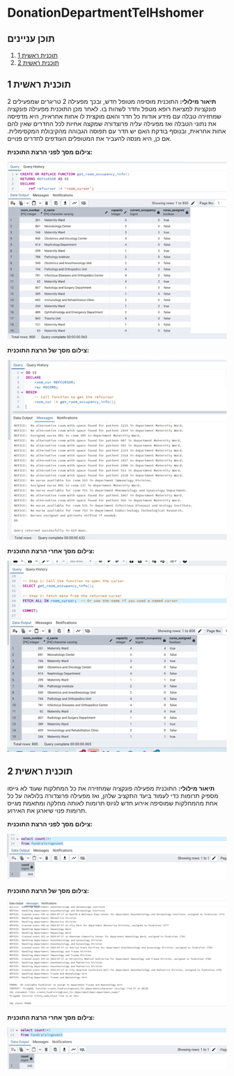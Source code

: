 # DonationDepartmentTelHshomer
## תוכן עניינים
1. [תוכנית ראשית 1](#תוכנית_ראשית_1)
2. [תוכנית ראשית 2](#תוכנית_ראשית_2)

## תוכנית ראשית 1
**תיאור מילולי:** התוכנית מוסיפה מטופל חדש, ובכך מפעילה 2 טריגרים שמפעילים 2 פונקציות למציאת רופא מטפל וחדר לשהות בו. לאחר מכן התוכנית מפעילה פונקציה שמחזירה טבלה עם מידע אודות כל חדר והאם מוקצית לו אחות אחראית, היא מדפיסה את נתוני הטבלה ואז מפעילה עליה פרוצדורה שמקצה אחיות לכל החדרים שאין להם אחות אחראית, ובנוסף בודקת האם יש חדר עם תפוסה הגבוהה מהקיבולת המקסימלית. אם כן, היא מנסה להעביר את המטופלים העודפים לחדרים פנויים.

**צילום מסך לפני הרצת התוכנית:**

![before_changes2](https://raw.githubusercontent.com/noa-rat/DonationDepartmentTelHashomer/main/שלב%20ד/before_changes2.png)

**צילום מסך של הרצת התוכנית:**

![run_main_program2](https://raw.githubusercontent.com/noa-rat/DonationDepartmentTelHashomer/main/שלב%20ד/run_main_program2.png)


**צילום מסך אחרי הרצת התוכנית:**

![after_changes2](https://raw.githubusercontent.com/noa-rat/DonationDepartmentTelHashomer/main/שלב%20ד/after_changes2.png)

## תוכנית ראשית 2
**תיאור מילולי:** התוכנית מפעילה פונקציה שמחזירה את כל המחלקות שעוד לא גייסו מספיק תרומות כדי לעמוד ביעד התקציב שלהן, ואז מפעילה פרוצדורה בלולאה על כל אחת מהמחלקות שמוסיפה אירוע חדש לגיוס תרומות לאותה מחלקה ומתאמת מגייס תרומות פנוי שיארגן את האירוע.


**צילום מסך לפני הרצת התוכנית:**

![before_changes1](https://raw.githubusercontent.com/noa-rat/DonationDepartmentTelHashomer/main/שלב%20ד/before_changes1.png)

**צילום מסך של הרצת התוכנית:**

![run_main_program1](https://raw.githubusercontent.com/noa-rat/DonationDepartmentTelHashomer/main/שלב%20ד/run_main_program1.png)


**צילום מסך אחרי הרצת התוכנית:**

![after_changes1](https://raw.githubusercontent.com/noa-rat/DonationDepartmentTelHashomer/main/שלב%20ד/after_changes1.png)

